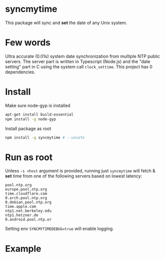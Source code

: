 # syncmytime

This package will sync and **set** the date of any Unix system. 

# Few words
Ultra accurate (0.01s) system date synchronization from multiple NTP public servers.
The server part is written in Typescript (Node.js) and the "date setting" part in C using the
system call `clock_settime`. This project has 0 dependencies.

# Install

Make sure node-gyp is installed
```bash
apt-get install build-essential
npm install -g node-gyp
```

Install package as root
```bash
npm install -g syncmytime # --unsafe
```

# Run as root

Unless `-s <host` argument is provided, running just `syncmytime` will fetch & **set** time from one of the following servers based on lowest latency: 
```
pool.ntp.org
europe.pool.ntp.org
time.cloudflare.com
0.arch.pool.ntp.org
0.debian.pool.ntp.org
time.apple.com
ntp1.net.berkeley.edu
ntp1.hetzner.de
0.android.pool.ntp.or
```
Setting env `SYNCMYTIMEDEBUG=true` will enable logging.

# Example
